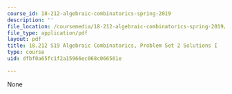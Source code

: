 ```yaml
---
course_id: 18-212-algebraic-combinatorics-spring-2019
description: ''
file_location: /coursemedia/18-212-algebraic-combinatorics-spring-2019/dfbf0a65fc1f2a15966ec068c066561e_MIT18_212S19_pset2_solnI.pdf
file_type: application/pdf
layout: pdf
title: 18.212 S19 Algebraic Combinatorics, Problem Set 2 Solutions I
type: course
uid: dfbf0a65fc1f2a15966ec068c066561e

---
```

None